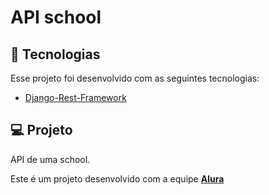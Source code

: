 # API school

## 📎 Tecnologias

Esse projeto foi desenvolvido com as seguintes tecnologias:
- [Django-Rest-Framework](https://www.django-rest-framework.org/)

## 💻 Projeto
API de uma school.


Este é um projeto desenvolvido com a equipe **[Alura](https://www.alura.com.br/)**
